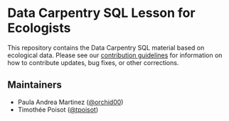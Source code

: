 # Data Carpentry SQL Lesson for Ecologists

This repository contains the Data Carpentry SQL material based on ecological
data. Please see our [contribution guidelines](CONTRIBUTING.md) for information
on how to contribute updates, bug fixes, or other corrections.

## Maintainers

* Paula Andrea Martinez ([@orchid00](https://github.com/orchid00))
* Timothée Poisot ([@tpoisot](https://github.com/tpoisot))
